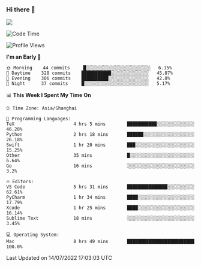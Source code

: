 ### Hi there 👋

<!--
**JJAYCHEN1e/jjaychen1e** is a ✨ _special_ ✨ repository because its `README.md` (this file) appears on your GitHub profile.

Here are some ideas to get you started:

- 🔭 I’m currently working on ...
- 🌱 I’m currently learning ...
- 👯 I’m looking to collaborate on ...
- 🤔 I’m looking for help with ...
- 💬 Ask me about ...
- 📫 How to reach me: ...
- 😄 Pronouns: ...
- ⚡ Fun fact: ...
-->

[![](https://github-readme-stats.vercel.app/api?username=jjaychen1e&show_icons=true)](https://github.com/jjaychen1e/github-readme-stats?count_private=true)

<!--START_SECTION:waka-->
![Code Time](http://img.shields.io/badge/Code%20Time-9%20hrs%203%20mins-blue)

![Profile Views](http://img.shields.io/badge/Profile%20Views-164-blue)

**I'm an Early 🐤** 

```text
🌞 Morning    44 commits     █░░░░░░░░░░░░░░░░░░░░░░░░   6.15% 
🌆 Daytime    328 commits    ███████████░░░░░░░░░░░░░░   45.87% 
🌃 Evening    306 commits    ██████████░░░░░░░░░░░░░░░   42.8% 
🌙 Night      37 commits     █░░░░░░░░░░░░░░░░░░░░░░░░   5.17%

```


📊 **This Week I Spent My Time On** 

```text
⌚︎ Time Zone: Asia/Shanghai

💬 Programming Languages: 
TeX                      4 hrs 5 mins        ███████████░░░░░░░░░░░░░░   46.28% 
Python                   2 hrs 18 mins       ██████░░░░░░░░░░░░░░░░░░░   26.18% 
Swift                    1 hr 20 mins        ███░░░░░░░░░░░░░░░░░░░░░░   15.25% 
Other                    35 mins             █░░░░░░░░░░░░░░░░░░░░░░░░   6.64% 
Go                       16 mins             ░░░░░░░░░░░░░░░░░░░░░░░░░   3.2%

🔥 Editors: 
VS Code                  5 hrs 31 mins       ███████████████░░░░░░░░░░   62.61% 
PyCharm                  1 hr 34 mins        ████░░░░░░░░░░░░░░░░░░░░░   17.79% 
Xcode                    1 hr 25 mins        ████░░░░░░░░░░░░░░░░░░░░░   16.14% 
Sublime Text             18 mins             ░░░░░░░░░░░░░░░░░░░░░░░░░   3.45%

💻 Operating System: 
Mac                      8 hrs 49 mins       █████████████████████████   100.0%

```


 Last Updated on 14/07/2022 17:03:03 UTC
<!--END_SECTION:waka-->
